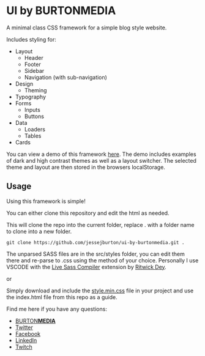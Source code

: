 # UI by BURTON**MEDIA**
A minimal class CSS framework for a simple blog style website.

Includes styling for:

* Layout
  - Header
  - Footer
  - Sidebar
  - Navigation (with sub-navigation)
* Design
  - Theming
* Typography
* Forms
  - Inputs
  - Buttons
* Data
  - Loaders
  - Tables
* Cards

You can view a demo of this framework [here](https://burtonmediainc.com/ui/). The demo includes examples of dark and  high contrast themes as well as a layout switcher. The selected theme and layout are then stored in the browsers localStorage.

## Usage
Using this framework is simple!

You can either clone this repository and edit the html as needed.

This will clone the repo into the current folder, replace . with a folder name to clone into a new folder.

    git clone https://github.com/jessejburton/ui-by-burtonmedia.git .

The unparsed SASS files are in the src/styles folder, you can edit them there and re-parse to .css using the method of your choice. Personally I use VSCODE with the [Live Sass Compiler](https://marketplace.visualstudio.com/items?itemName=ritwickdey.live-sass) extension by [Ritwick Dey](https://ritwickdey.github.io/#!/).

or

Simply download and include the [style.min.css](https://burtonmediainc.com/ui/css/style.min.css) file in your project and use the index.html file from this repo as a guide.

Find me here if you have any questions:
* [BURTON**MEDIA**](https://www.burtonmediainc.com)
* [Twitter](https://www.twitter.com/burtonmedia)
* [Facebook](https://www.facebook.com/burtonmedia/)
* [LinkedIn](https://www.linkedin.com/in/jessejburton/)
* [Twitch](https://twitch.tv/jessejburton)
